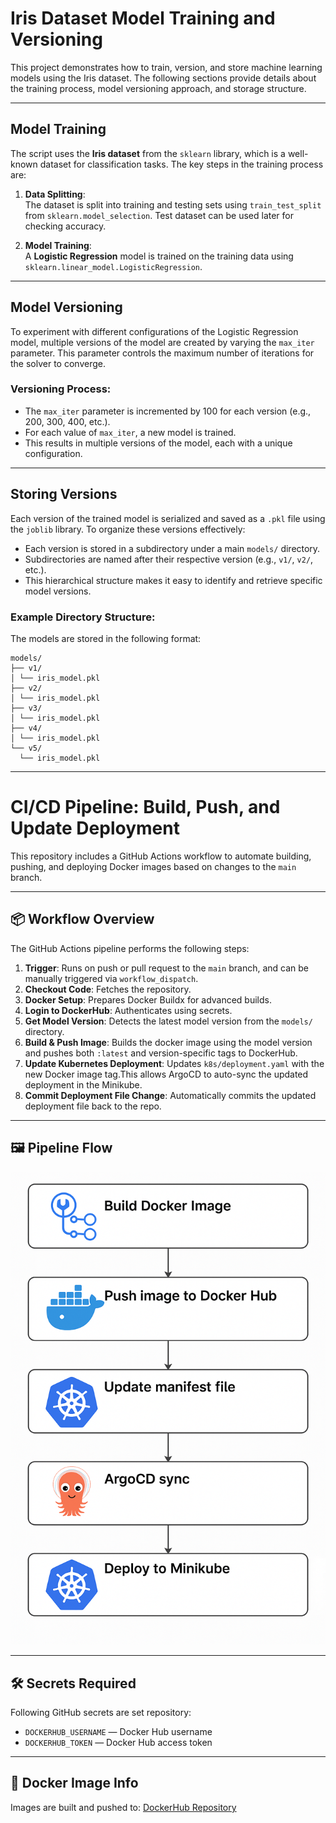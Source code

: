 # Iris Dataset Model Training and Versioning

This project demonstrates how to train, version, and store machine learning models using the Iris dataset. The following sections provide details about the training process, model versioning approach, and storage structure.

---

## Model Training

The script uses the **Iris dataset** from the `sklearn` library, which is a well-known dataset for classification tasks. The key steps in the training process are:

1. **Data Splitting**:  
   The dataset is split into training and testing sets using `train_test_split` from `sklearn.model_selection`. Test dataset can be used later for checking accuracy. 

2. **Model Training**:  
   A **Logistic Regression** model is trained on the training data using `sklearn.linear_model.LogisticRegression`.

---

## Model Versioning

To experiment with different configurations of the Logistic Regression model, multiple versions of the model are created by varying the `max_iter` parameter. This parameter controls the maximum number of iterations for the solver to converge.

### Versioning Process:
- The `max_iter` parameter is incremented by 100 for each version (e.g., 200, 300, 400, etc.).
- For each value of `max_iter`, a new model is trained.
- This results in multiple versions of the model, each with a unique configuration.

---

## Storing Versions

Each version of the trained model is serialized and saved as a `.pkl` file using the `joblib` library. To organize these versions effectively:

- Each version is stored in a subdirectory under a main `models/` directory.
- Subdirectories are named after their respective version (e.g., `v1/`, `v2/`, etc.).
- This hierarchical structure makes it easy to identify and retrieve specific model versions.

### Example Directory Structure:
The models are stored in the following format:

```
models/
├── v1/
│ └── iris_model.pkl
├── v2/
│ └── iris_model.pkl
├── v3/
│ └── iris_model.pkl
├── v4/
│ └── iris_model.pkl
└── v5/
  └── iris_model.pkl
```


---

# CI/CD Pipeline: Build, Push, and Update Deployment

This repository includes a GitHub Actions workflow to automate building, pushing, and deploying Docker images based on changes to the `main` branch.

---

## 📦 Workflow Overview

The GitHub Actions pipeline performs the following steps:

1. **Trigger**: Runs on push or pull request to the `main` branch, and can be manually triggered via `workflow_dispatch`.
2. **Checkout Code**: Fetches the repository.
3. **Docker Setup**: Prepares Docker Buildx for advanced builds.
4. **Login to DockerHub**: Authenticates using secrets.
5. **Get Model Version**: Detects the latest model version from the `models/` directory.
6. **Build & Push Image**: Builds the docker image using the model version and pushes both `:latest` and version-specific tags to DockerHub.
7. **Update Kubernetes Deployment**: Updates `k8s/deployment.yaml` with the new Docker image tag.This allows ArgoCD to auto-sync the updated deployment in the Minikube.
8. **Commit Deployment File Change**: Automatically commits the updated deployment file back to the repo.

---

## 🖼️ Pipeline Flow

![Pipeline Flow](./images/ci-cd.png)

---

## 🛠️ Secrets Required

Following GitHub secrets are set  repository:

- `DOCKERHUB_USERNAME` — Docker Hub username
- `DOCKERHUB_TOKEN` — Docker Hub access token

---

## 🐳 Docker Image Info

Images are built and pushed to:  [DockerHub Repository](https://hub.docker.com/repository/docker/dhanush789245/ml/general)
